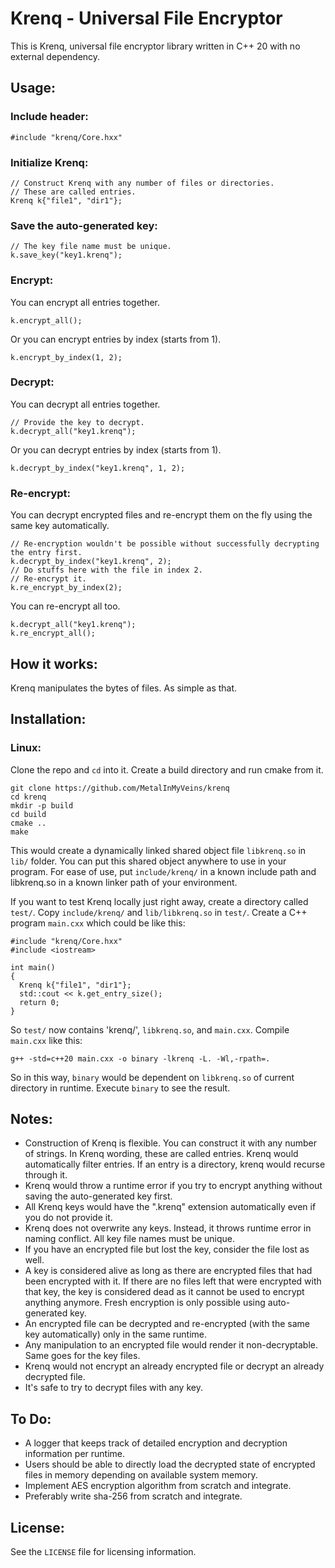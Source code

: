 # Krenq - Universal File Encryptor
This is Krenq, universal file encryptor library written in C++ 20 with no external dependency.

## Usage:

### Include header:
```
#include "krenq/Core.hxx"
```
### Initialize Krenq:
```
// Construct Krenq with any number of files or directories.
// These are called entries.
Krenq k{"file1", "dir1"};
```
### Save the auto-generated key:
```
// The key file name must be unique.
k.save_key("key1.krenq");
```
### Encrypt:
You can encrypt all entries together.
```
k.encrypt_all();
```
Or you can encrypt entries by index (starts from 1).
```
k.encrypt_by_index(1, 2);
```
### Decrypt:
You can decrypt all entries together.
```
// Provide the key to decrypt.
k.decrypt_all("key1.krenq");
```
Or you can decrypt entries by index (starts from 1).
```
k.decrypt_by_index("key1.krenq", 1, 2);
```
### Re-encrypt:
You can decrypt encrypted files and re-encrypt them on the fly using the same key automatically.
```
// Re-encryption wouldn't be possible without successfully decrypting the entry first.
k.decrypt_by_index("key1.krenq", 2);
// Do stuffs here with the file in index 2.
// Re-encrypt it.
k.re_encrypt_by_index(2);
```
You can re-encrypt all too.
```
k.decrypt_all("key1.krenq");
k.re_encrypt_all();
```

## How it works:
Krenq manipulates the bytes of files. As simple as that.
## Installation:
### Linux:
Clone the repo and `cd` into it. Create a build directory and run cmake from it.
```
git clone https://github.com/MetalInMyVeins/krenq
cd krenq
mkdir -p build
cd build
cmake ..
make
```
This would create a dynamically linked shared object file `libkrenq.so` in `lib/` folder. You can put this shared object anywhere to use in your program. For ease of use, put `include/krenq/` in a known include path and libkrenq.so in a known linker path of your environment.

If you want to test Krenq locally just right away, create a directory called `test/`. Copy `include/krenq/` and `lib/libkrenq.so` in `test/`. Create a C++ program `main.cxx` which could be like this:

```
#include "krenq/Core.hxx"
#include <iostream>

int main()
{
  Krenq k{"file1", "dir1"};
  std::cout << k.get_entry_size();
  return 0;  
}
```
So `test/` now contains 'krenq/', `libkrenq.so`, and `main.cxx`. Compile `main.cxx` like this:
```
g++ -std=c++20 main.cxx -o binary -lkrenq -L. -Wl,-rpath=.
```
So in this way, `binary` would be dependent on `libkrenq.so` of current directory in runtime. Execute `binary` to see the result.

## Notes:
- Construction of Krenq is flexible. You can construct it with any number of strings. In Krenq wording, these are called entries. Krenq would automatically filter entries. If an entry is a directory, krenq would recurse through it.
- Krenq would throw a runtime error if you try to encrypt anything without saving the auto-generated key first.
- All Krenq keys would have the ".krenq" extension automatically even if you do not provide it.
- Krenq does not overwrite any keys. Instead, it throws runtime error in naming conflict. All key file names must be unique.
- If you have an encrypted file but lost the key, consider the file lost as well.
- A key is considered alive as long as there are encrypted files that had been encrypted with it. If there are no files left that were encrypted with that key, the key is considered dead as it cannot be used to encrypt anything anymore. Fresh encryption is only possible using auto-generated key.
- An encrypted file can be decrypted and re-encrypted (with the same key automatically) only in the same runtime.
- Any manipulation to an encrypted file would render it non-decryptable. Same goes for the key files.
- Krenq would not encrypt an already encrypted file or decrypt an already decrypted file.
- It's safe to try to decrypt files with any key.

## To Do:
- A logger that keeps track of detailed encryption and decryption information per runtime.
- Users should be able to directly load the decrypted state of encrypted files in memory depending on available system memory.
- Implement AES encryption algorithm from scratch and integrate.
- Preferably write sha-256 from scratch and integrate.

## License:
See the `LICENSE` file for licensing information.


